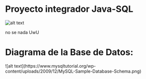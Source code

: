 <h1> Proyecto integrador Java-SQL </h1>

![alt text](https://i.imgur.com/52jdpCR.png)

no se nada UwU

<h1> Diagrama de la Base de Datos: </h1>
![alt text](https://www.mysqltutorial.org/wp-content/uploads/2009/12/MySQL-Sample-Database-Schema.png)
